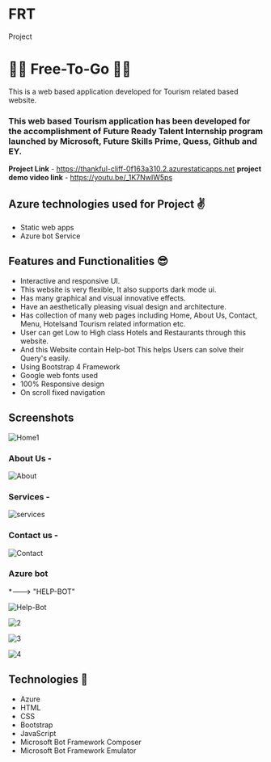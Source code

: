 # FRT
Project
# 🎊🎀 Free-To-Go 🎀🎊

This is a web based application developed for Tourism related based website.

### This web based Tourism application has been developed for the accomplishment of Future Ready Talent Internship program launched by Microsoft, Future Skills Prime, Quess, Github and EY.


**Project Link** - https://thankful-cliff-0f163a310.2.azurestaticapps.net
**project demo video link** - https://youtu.be/_1K7NwIW5ps

## Azure technologies used for Project ✌️

- Static web apps
- Azure  bot Service

## Features and Functionalities 😎

- Interactive and responsive UI.
- This website is very flexible, It also supports dark mode ui.
- Has many graphical and visual innovative effects.
- Have an aesthetically pleasing visual design and architecture.
- Has collection of many web pages including Home, About Us, Contact, Menu, Hotelsand Tourism related information etc.
- User can get Low to High class Hotels and Restaurants through this website. 
- And this Website contain Help-bot This helps Users can solve their Query's easily.
- Using Bootstrap 4 Framework
- Google web fonts used
- 100% Responsive design
- On scroll fixed navigation
## Screenshots

![Home1](https://user-images.githubusercontent.com/116092852/204785672-768a713d-d077-4c9a-8645-aa95769c4c5d.png)



   

### About Us -


![About](https://user-images.githubusercontent.com/116092852/204785697-ea2f2e65-aecc-47f4-b714-ded9b92b897f.png)

### Services -

![services](https://user-images.githubusercontent.com/116092852/204785733-d132431e-0bc0-4319-b82b-3c9cedf4ef92.png)


### Contact us -

![Contact](https://user-images.githubusercontent.com/116092852/204785759-47c33da1-2c21-4cf3-929e-ac01b159fe88.png)


### Azure bot

*---> "HELP-BOT"



![Help-Bot](https://user-images.githubusercontent.com/116092852/204785773-6ff2a40b-daae-416b-a72d-07d196b0bfa1.png)

![2](https://user-images.githubusercontent.com/116092852/208034218-b060b90e-9a3d-4c49-83c8-0219a30873d2.png)

![3](https://user-images.githubusercontent.com/116092852/208034372-cbd5f676-63a9-4fcd-80bc-4496f1e730a2.png)

![4](https://user-images.githubusercontent.com/116092852/208034396-16edd3d9-0723-4e74-969b-98cfe2e6067f.png)

## Technologies 📂

- Azure
- HTML
- CSS
- Bootstrap
- JavaScript
- Microsoft Bot Framework Composer
- Microsoft Bot Framework Emulator
